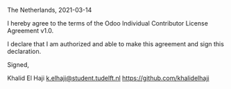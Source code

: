 The Netherlands, 2021-03-14

I hereby agree to the terms of the Odoo Individual Contributor License
Agreement v1.0.

I declare that I am authorized and able to make this agreement and sign this
declaration.

Signed,

Khalid El Haji k.elhaji@student.tudelft.nl https://github.com/khalidelhaji
